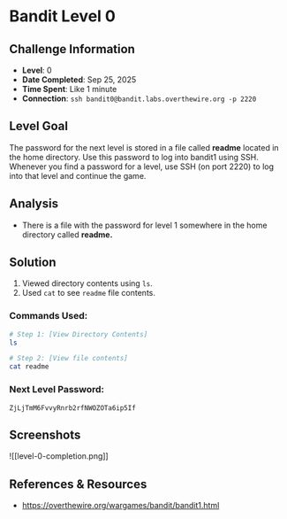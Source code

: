 # Bandit Level 0

## Challenge Information
- **Level**: 0
- **Date Completed**: Sep 25, 2025
- **Time Spent**: Like 1 minute
- **Connection**: `ssh bandit0@bandit.labs.overthewire.org -p 2220`

## Level Goal

The password for the next level is stored in a file called **readme** located in the home directory. Use this password to log into bandit1 using SSH. Whenever you find a password for a level, use SSH (on port 2220) to log into that level and continue the game.

## Analysis
- There is a file with the password for level 1 somewhere in the home directory called **readme.**

## Solution
1. Viewed directory contents using `ls`.
2. Used `cat` to see `readme` file contents.

### Commands Used:
```bash
# Step 1: [View Directory Contents]
ls

# Step 2: [View file contents]  
cat readme
```
### Next Level Password: 
```
ZjLjTmM6FvvyRnrb2rfNWOZOTa6ip5If
```
## Screenshots
![[level-0-completion.png]]

## References & Resources
- https://overthewire.org/wargames/bandit/bandit1.html
